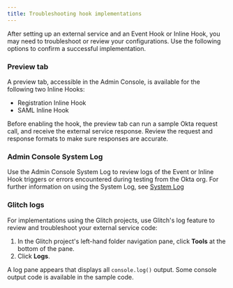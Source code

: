 ```yaml
---
title: Troubleshooting hook implementations
---
```


After setting up an external service and an Event Hook or Inline Hook, you may need to troubleshoot or review your configurations. Use the following options to confirm a successful implementation.

### Preview tab ###

A preview tab, accessible in the Admin Console, is available for the following two Inline Hooks:

* Registration Inline Hook
* SAML Inline  Hook

Before enabling the hook, the preview tab can run a sample Okta request call, and receive the external service response. Review the request and response formats to make sure responses are accurate.

### Admin Console System Log ###

Use the Admin Console System Log to review logs of the Event or Inline Hook triggers or errors encountered during testing from the Okta org. For further information on using the System Log, see [System Log](https://help.okta.com/en/prod/Content/Topics/Reports/Reports_SysLog.htm)

### Glitch logs ###

For implementations using the Glitch projects, use Glitch's log feature to review and troubleshoot your external service code:

1. In the Glitch project's left-hand folder navigation pane, click **Tools** at the bottom of the pane.
2. Click **Logs**.

A log pane appears that displays all `console.log()` output. Some console output code is available in the sample code.
